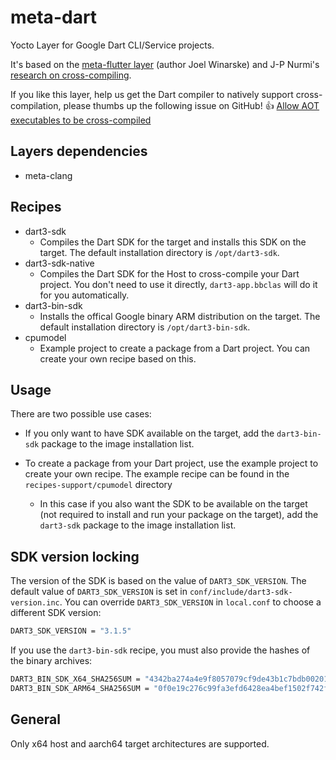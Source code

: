 # meta-dart

Yocto Layer for Google Dart CLI/Service projects.

It's based on the [meta-flutter layer](https://github.com/meta-flutter/meta-flutter) (author Joel Winarske) and J-P Nurmi's [research on cross-compiling](https://medium.com/flutter-community/cross-compiling-dart-apps-f88e69824639).

If you like this layer, help us get the Dart compiler to natively support cross-compilation, please thumbs up the following issue on GitHub! 👍 [Allow AOT executables to be cross-compiled](https://github.com/dart-lang/sdk/issues/28617)

## Layers dependencies

* meta-clang

## Recipes

* dart3-sdk
  * Compiles the Dart SDK for the target and installs this SDK on the target. The default installation directory is `/opt/dart3-sdk`.
* dart3-sdk-native
  * Compiles the Dart SDK for the Host to cross-compile your Dart project. You don't need to use it directly, `dart3-app.bbclas` will do it for you automatically.
* dart3-bin-sdk
  * Installs the offical Google binary ARM distribution on the target. The default installation directory is `/opt/dart3-bin-sdk`.
* cpumodel
  * Example project to create a package from a Dart project. You can create your own recipe based on this.

## Usage

There are two possible use cases:

* If you only want to have SDK available on the target, add the `dart3-bin-sdk` package to the image installation list.

* To create a package from your Dart project, use the example project to create your own recipe. The example recipe can be found in the `recipes-support/cpumodel` directory
  * In this case if you also want the SDK to be available on the target (not required to install and run your package on the target), add the `dart3-sdk` package to the image installation list.

## SDK version locking

The version of the SDK is based on the value of `DART3_SDK_VERSION`. The default value of `DART3_SDK_VERSION` is set in `conf/include/dart3-sdk-version.inc`. You can override `DART3_SDK_VERSION` in `local.conf` to choose a different SDK version:

```bash
DART3_SDK_VERSION = "3.1.5"
```
If you use the `dart3-bin-sdk` recipe, you must also provide the hashes of the binary archives:

```bash
DART3_BIN_SDK_X64_SHA256SUM = "4342ba274a4e9f8057079cf9de43b1c7bdb002016ad538313e8ebe942b61bba8"
DART3_BIN_SDK_ARM64_SHA256SUM = "0f0e19c276c99fa3efd6428ea4bef1502f742f2a1f9772959637eec775c10ba"
```

## General

Only x64 host and aarch64 target architectures are supported.
